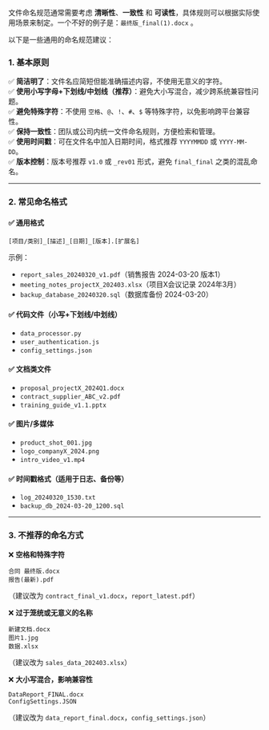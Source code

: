 文件命名规范通常需要考虑 **清晰性**、**一致性** 和 **可读性**，具体规则可以根据实际使用场景来制定。一个不好的例子是：`最终版_final(1).docx` 。

以下是一些通用的命名规范建议：  

### 1. **基本原则**  
✅ **简洁明了**：文件名应简短但能准确描述内容，不使用无意义的字符。  
✅ **使用小写字母+下划线/中划线（推荐）**：避免大小写混合，减少跨系统兼容性问题。  
✅ **避免特殊字符**：不使用 `空格`、`@`、`!`、`#`、`$` 等特殊字符，以免影响跨平台兼容性。  
✅ **保持一致性**：团队或公司内统一文件命名规则，方便检索和管理。  
✅ **使用时间戳**：可在文件名中加入日期时间，格式推荐 `YYYYMMDD` 或 `YYYY-MM-DD`。  
✅ **版本控制**：版本号推荐 `v1.0` 或 `_rev01` 形式，避免 `final_final` 之类的混乱命名。  

---  
### 2. **常见命名格式**  

#### ✅ **通用格式**  
```
[项目/类别]_[描述]_[日期]_[版本].[扩展名]
```
示例：
- `report_sales_20240320_v1.pdf`（销售报告 2024-03-20 版本1）
- `meeting_notes_projectX_202403.xlsx`（项目X会议记录 2024年3月）
- `backup_database_20240320.sql`（数据库备份 2024-03-20）

#### ✅ **代码文件**（小写+下划线/中划线）  
- `data_processor.py`
- `user_authentication.js`
- `config_settings.json`

#### ✅ **文档类文件**  
- `proposal_projectX_2024Q1.docx`
- `contract_supplier_ABC_v2.pdf`
- `training_guide_v1.1.pptx`

#### ✅ **图片/多媒体**  
- `product_shot_001.jpg`
- `logo_companyX_2024.png`
- `intro_video_v1.mp4`

#### ✅ **时间戳格式**（适用于日志、备份等）  
- `log_20240320_1530.txt`
- `backup_db_2024-03-20_1200.sql`

---

### 3. **不推荐的命名方式**
❌ **空格和特殊字符**  
```
合同 最终版.docx
报告(最新).pdf
```
（建议改为 `contract_final_v1.docx`，`report_latest.pdf`）

❌ **过于笼统或无意义的名称**  
```
新建文档.docx
图片1.jpg
数据.xlsx
```
（建议改为 `sales_data_202403.xlsx`）

❌ **大小写混合，影响兼容性**  
```
DataReport_FINAL.docx
ConfigSettings.JSON
```
（建议改为 `data_report_final.docx`，`config_settings.json`）